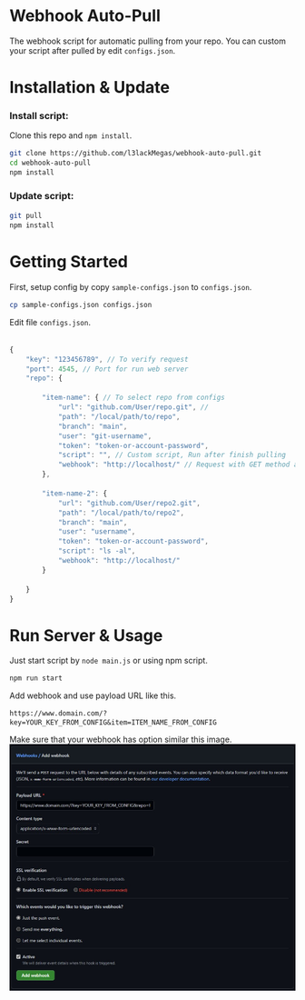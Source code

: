 # Webhook Auto-Pull
 The webhook script for automatic pulling from your repo. You can custom your script after pulled by edit `configs.json`.

# Installation & Update
### Install script:
Clone this repo and `npm install`.
```bash
git clone https://github.com/l3lackMegas/webhook-auto-pull.git
cd webhook-auto-pull
npm install
```

### Update script:
```bash
git pull
npm install
```

# Getting Started

First, setup config by copy `sample-configs.json` to `configs.json`.

```bash
cp sample-configs.json configs.json
```
Edit file `configs.json`.
```js

{
    "key": "123456789", // To verify request
    "port": 4545, // Port for run web server
    "repo": {

        "item-name": { // To select repo from configs
            "url": "github.com/User/repo.git", //
            "path": "/local/path/to/repo",
            "branch": "main",
            "user": "git-username",
            "token": "token-or-account-password",
            "script": "", // Custom script, Run after finish pulling
            "webhook": "http://localhost/" // Request with GET method after git pull successfully
        },

        "item-name-2": {
            "url": "github.com/User/repo2.git",
            "path": "/local/path/to/repo2",
            "branch": "main",
            "user": "username",
            "token": "token-or-account-password",
            "script": "ls -al",
            "webhook": "http://localhost/"
        }

    }
}
```
# Run Server & Usage
Just start script by `node main.js` or using npm script.
```bash
npm run start
```
Add webhook and use payload URL like this.
```
https://www.domain.com/?key=YOUR_KEY_FROM_CONFIG&item=ITEM_NAME_FROM_CONFIG
```
Make sure that your webhook has option similar this image.
![Webhook Add](https://github.com/l3lackMegas/webhook-auto-pull/raw/main/docs/add-webhook.jpg)
